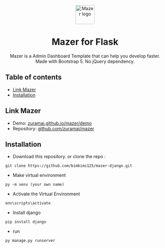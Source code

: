 <p align="center">
  <a href="https://github.com/zuramai/mazer">
    <img src="https://github.com/irsyadulibad/mazer-codeigniter/blob/master/public/assets/images/logo/logo.png?raw=true" alt="Mazer logo" height="60">
  </a>
</p>

<h1 align="center">Mazer for Flask</h1>

<p align="center">
  Mazer is a Admin Dashboard Template that can help you develop faster. Made with Bootstrap 5. No jQuery dependency.
</p>

## Table of contents

- [Link Mazer](#link-mazer)
- [Installation](#installation)

## Link Mazer
- Demo: [zuramai.github.io/mazer/demo](https://zuramai.github.io/mazer/demo)
- Repository: [github.com/zuramai/mazer](https://github.com/zuramai/mazer)

## Installation
- Download this repository.
or clone the repo :
```
git clone https://github.com/bimbims125/mazer-django.git
```
- Make virtual environment
```
py -m venv (your own name)
```
- Activate the Virtual Environment
```
env\scripts\activate
```

- Install django
```
pip install django
```
- run 
```
py manage.py runserver
```
